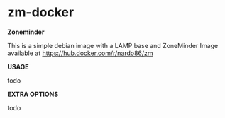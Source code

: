 # zm-docker

**Zoneminder**

This is a simple debian image with a LAMP base and ZoneMinder
Image available at https://hub.docker.com/r/nardo86/zm

**USAGE**

todo

**EXTRA OPTIONS**

todo